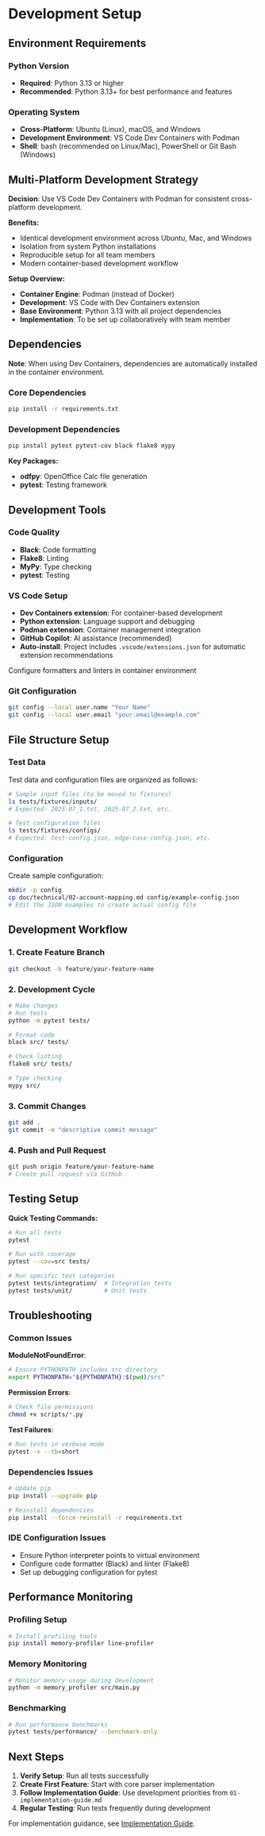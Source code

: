 # Development Setup

## Environment Requirements

### Python Version
- **Required**: Python 3.13 or higher
- **Recommended**: Python 3.13+ for best performance and features

### Operating System
- **Cross-Platform**: Ubuntu (Linux), macOS, and Windows
- **Development Environment**: VS Code Dev Containers with Podman
- **Shell**: bash (recommended on Linux/Mac), PowerShell or Git Bash (Windows)

## Multi-Platform Development Strategy

**Decision**: Use VS Code Dev Containers with Podman for consistent cross-platform development.

**Benefits:**
- Identical development environment across Ubuntu, Mac, and Windows
- Isolation from system Python installations  
- Reproducible setup for all team members
- Modern container-based development workflow

**Setup Overview:**
- **Container Engine**: Podman (instead of Docker)
- **Development**: VS Code with Dev Containers extension
- **Base Environment**: Python 3.13 with all project dependencies
- **Implementation**: To be set up collaboratively with team member

## Dependencies

**Note**: When using Dev Containers, dependencies are automatically installed in the container environment.

### Core Dependencies
```bash
pip install -r requirements.txt
```

### Development Dependencies
```bash
pip install pytest pytest-cov black flake8 mypy
```

**Key Packages:**
- **odfpy**: OpenOffice Calc file generation
- **pytest**: Testing framework

## Development Tools

### Code Quality
- **Black**: Code formatting
- **Flake8**: Linting
- **MyPy**: Type checking
- **pytest**: Testing

### VS Code Setup
- **Dev Containers extension**: For container-based development
- **Python extension**: Language support and debugging
- **Podman extension**: Container management integration
- **GitHub Copilot**: AI assistance (recommended)
- **Auto-install**: Project includes `.vscode/extensions.json` for automatic extension recommendations

Configure formatters and linters in container environment

### Git Configuration
```bash
git config --local user.name "Your Name"
git config --local user.email "your.email@example.com"
```

## File Structure Setup

### Test Data
Test data and configuration files are organized as follows:
```bash
# Sample input files (to be moved to fixtures)
ls tests/fixtures/inputs/
# Expected: 2025-07_1.txt, 2025-07_2.txt, etc.

# Test configuration files
ls tests/fixtures/configs/
# Expected: test-config.json, edge-case-config.json, etc.
```

### Configuration
Create sample configuration:
```bash
mkdir -p config
cp doc/technical/02-account-mapping.md config/example-config.json
# Edit the JSON examples to create actual config file
```

## Development Workflow

### 1. Create Feature Branch
```bash
git checkout -b feature/your-feature-name
```

### 2. Development Cycle
```bash
# Make changes
# Run tests
python -m pytest tests/

# Format code
black src/ tests/

# Check linting
flake8 src/ tests/

# Type checking
mypy src/
```

### 3. Commit Changes
```bash
git add .
git commit -m "descriptive commit message"
```

### 4. Push and Pull Request
```bash
git push origin feature/your-feature-name
# Create pull request via GitHub
```

## Testing Setup

**Quick Testing Commands:**
```bash
# Run all tests
pytest

# Run with coverage  
pytest --cov=src tests/

# Run specific test categories
pytest tests/integration/  # Integration tests
pytest tests/unit/         # Unit tests
```

## Troubleshooting

### Common Issues

**ModuleNotFoundError**:
```bash
# Ensure PYTHONPATH includes src directory
export PYTHONPATH="${PYTHONPATH}:$(pwd)/src"
```

**Permission Errors**:
```bash
# Check file permissions
chmod +x scripts/*.py
```

**Test Failures**:
```bash
# Run tests in verbose mode
pytest -v --tb=short
```

### Dependencies Issues
```bash
# Update pip
pip install --upgrade pip

# Reinstall dependencies
pip install --force-reinstall -r requirements.txt
```

### IDE Configuration Issues
- Ensure Python interpreter points to virtual environment
- Configure code formatter (Black) and linter (Flake8)
- Set up debugging configuration for pytest

## Performance Monitoring

### Profiling Setup
```bash
# Install profiling tools
pip install memory-profiler line-profiler
```

### Memory Monitoring
```bash
# Monitor memory usage during development
python -m memory_profiler src/main.py
```

### Benchmarking
```bash
# Run performance benchmarks
pytest tests/performance/ --benchmark-only
```

## Next Steps

1. **Verify Setup**: Run all tests successfully
2. **Create First Feature**: Start with core parser implementation
3. **Follow Implementation Guide**: Use development priorities from `01-implementation-guide.md`
4. **Regular Testing**: Run tests frequently during development

For implementation guidance, see [Implementation Guide](01-implementation-guide.md).